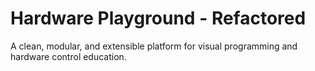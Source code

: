 # Hardware Playground - Refactored
A clean, modular, and extensible platform for visual programming and hardware control education.
